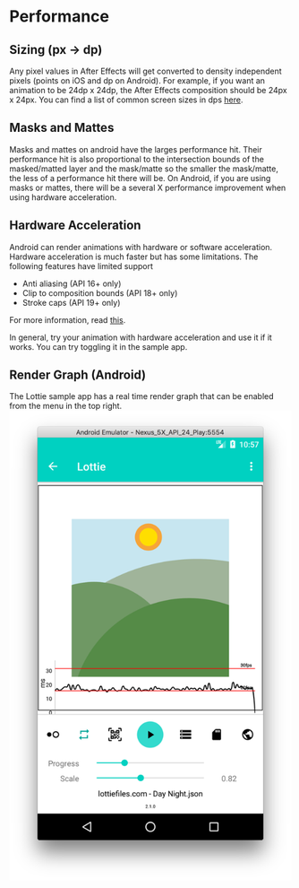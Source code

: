 # Performance

## Sizing (px -> dp)
Any pixel values in After Effects will get converted to density independent pixels (points on iOS and dp on Android). For example, if you want an animation to be 24dp x 24dp, the After Effects composition should be 24px x 24px. You can find a list of common screen sizes in dps [here](https://material.io/devices/).

## Masks and Mattes
Masks and mattes on android have the larges performance hit. Their performance hit is also proportional to the intersection bounds of the masked/matted layer and the mask/matte so the smaller the mask/matte, the less of a performance hit there will be.
On Android, if you are using masks or mattes, there will be a several X performance improvement when using hardware acceleration.

## Hardware Acceleration
Android can render animations with hardware or software acceleration. Hardware acceleration is much faster but has some limitations.
The following features have limited support
* Anti aliasing (API 16+ only)
* Clip to composition bounds (API 18+ only)
* Stroke caps (API 19+ only)

For more information, read [this](https://developer.android.com/guide/topics/graphics/hardware-accel.html).

In general, try your animation with hardware acceleration and use it if it works. You can try toggling it in the sample app.


## Render Graph (Android)
The Lottie sample app has a real time render graph that can be enabled from the menu in the top right.
![Render Graph](/images/render-graph.png)